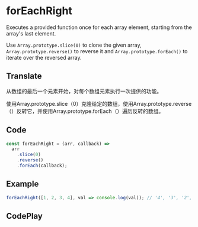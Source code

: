 # forEachRight

Executes a provided function once for each array element, starting from the array's last element.

Use `Array.prototype.slice(0)` to clone the given array, `Array.prototype.reverse()` to reverse it and `Array.prototype.forEach()` to iterate over the reversed array.

## Translate

从数组的最后一个元素开始，对每个数组元素执行一次提供的功能。

使用Array.prototype.slice（0）克隆给定的数组，使用Array.prototype.reverse（）反转它，并使用Array.prototype.forEach（）遍历反转的数组。

## Code

```js
const forEachRight = (arr, callback) =>
  arr
    .slice(0)
    .reverse()
    .forEach(callback);
```

## Example

```js
forEachRight([1, 2, 3, 4], val => console.log(val)); // '4', '3', '2', '1'
```

## CodePlay

<template>
  <code-play codeplay-id="" />
</template>

